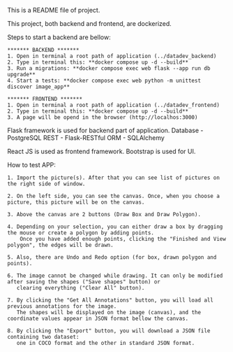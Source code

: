 This is a README file of project.

This project, both backend and frontend, are dockerized.

Steps to start a backend are bellow:

    ******* BACKEND *******
    1. Open in terminal a root path of application (../datadev_backend)
    2. Type in terminal this: **docker compose up -d --build**
    3. Run a migrations: **docker compose exec web flask --app run db upgrade**
    4. Start a tests: **docker compose exec web python -m unittest discover image_app**

    ******* FRONTEND *******
    1. Open in terminal a root path of application (../datadev_frontend)
    2. Type in terminal this: **docker compose up -d --build**
    3. A page will be opend in the browser (http://localhos:3000)


Flask framework is used for backend part of application.
    Database - PostgreSQL
    REST     - Flask-RESTful
    ORM      - SQLAlchemy

React JS is used as frontend framework.
    Bootstrap is used for UI.


How to test APP:

    1. Import the picture(s). After that you can see list of pictures on the right side of window.

    2. On the left side, you can see the canvas. Once, when you choose a picture, this picture will be on the canvas.

    3. Above the canvas are 2 buttons (Draw Box and Draw Polygon).

    4. Depending on your selection, you can either draw a box by dragging the mouse or create a polygon by adding points.
        Once you have added enough points, clicking the "Finished and View polygon", the edges will be drawn.

    5. Also, there are Undo and Redo option (for box, drawn polygon and points).

    6. The image cannot be changed while drawing. It can only be modified after saving the shapes ("Save shapes" button) or
       clearing everything ("Clear All" button).

    7. By clicking the "Get All Annotations" button, you will load all previous annotations for the image.
       The shapes will be displayed on the image (canvas), and the coordinate values appear in JSON format bellow the canvas.

    8. By clicking the "Export" button, you will download a JSON file containing two dataset:
       one in COCO format and the other in standard JSON format.